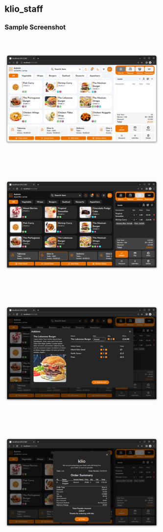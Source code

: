 # klio_staff


## Sample Screenshot

<h1 align="center">
  <br>
  <a><img src="https://github.com/lioTauhid/klio-staff/blob/main/klio-snaps/Screenshot%20from%202023-02-14%2015-35-54.png"></a>
  <br>
  <br>
</h1>

<h1 align="center">
  <br>
  <a><img src="https://github.com/lioTauhid/klio-staff/blob/main/klio-snaps/Screenshot%20from%202023-02-14%2015-42-21.png"></a>
  <br>
  <br>
</h1>

<h1 align="center">
  <br>
  <a><img src="https://github.com/lioTauhid/klio-staff/blob/main/klio-snaps/Screenshot%20from%202023-02-14%2015-43-13.png"></a>
  <br>
  <br>
</h1>

<h1 align="center">
  <br>
  <a><img src="https://github.com/lioTauhid/klio-staff/blob/main/klio-snaps/Screenshot%20from%202023-02-14%2015-38-38.png"></a>
  <br>
  <br>
</h1>
